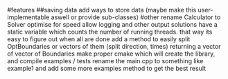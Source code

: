#features
##saving data
add ways to store data (maybe make this user-implementable aswell or provide sub-classes)
#other
rename Calculator to Solver
optimise for speed
allow logging and other output solutions
have a static variable which counts the number of running threads. that way its easy to figure out when all are done
add a method to easily split OptBoundaries or vectors of them (split direction, times) returning a vector of vector of Boundaries
make proper cmake which will create the library, and compile examples / tests
rename the main.cpp to something like example1 and add some more examples
method to get the best result

